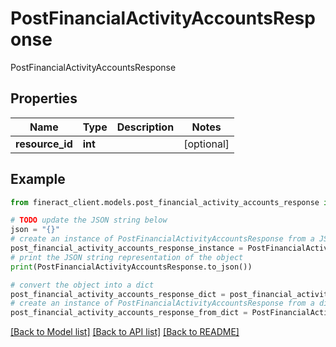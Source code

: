 # PostFinancialActivityAccountsResponse

PostFinancialActivityAccountsResponse

## Properties

Name | Type | Description | Notes
------------ | ------------- | ------------- | -------------
**resource_id** | **int** |  | [optional] 

## Example

```python
from fineract_client.models.post_financial_activity_accounts_response import PostFinancialActivityAccountsResponse

# TODO update the JSON string below
json = "{}"
# create an instance of PostFinancialActivityAccountsResponse from a JSON string
post_financial_activity_accounts_response_instance = PostFinancialActivityAccountsResponse.from_json(json)
# print the JSON string representation of the object
print(PostFinancialActivityAccountsResponse.to_json())

# convert the object into a dict
post_financial_activity_accounts_response_dict = post_financial_activity_accounts_response_instance.to_dict()
# create an instance of PostFinancialActivityAccountsResponse from a dict
post_financial_activity_accounts_response_from_dict = PostFinancialActivityAccountsResponse.from_dict(post_financial_activity_accounts_response_dict)
```
[[Back to Model list]](../README.md#documentation-for-models) [[Back to API list]](../README.md#documentation-for-api-endpoints) [[Back to README]](../README.md)


